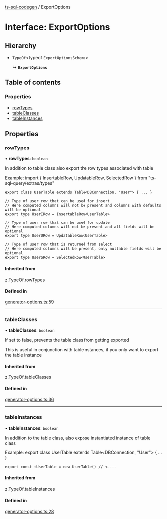 [ts-sql-codegen](../README.md) / ExportOptions

# Interface: ExportOptions

## Hierarchy

- `TypeOf`<typeof `ExportOptionsSchema`\>

  ↳ **`ExportOptions`**

## Table of contents

### Properties

- [rowTypes](ExportOptions.md#rowtypes)
- [tableClasses](ExportOptions.md#tableclasses)
- [tableInstances](ExportOptions.md#tableinstances)

## Properties

### rowTypes

• **rowTypes**: `boolean`

In addition to table class also export the row types associated with table

Example:
    import { InsertableRow, UpdatableRow, SelectedRow } from "ts-sql-query/extras/types"

    export class UserTable extends Table<DBConnection, "User"> { ... }

    // Type of user row that can be used for insert
    // Here computed columns will not be present and columns with defaults will be optional
    export type UserIRow = InsertableRow<UserTable>

    // Type of user row that can be used for update
    // Here computed columns will not be present and all fields will be optional
    export type UserURow = UpdatableRow<UserTable>

    // Type of user row that is returned from select
    // Here computed columns will be present, only nullable fields will be optional
    export type UserSRow = SelectedRow<UserTable>

#### Inherited from

z.TypeOf.rowTypes

#### Defined in

[generator-options.ts:59](https://github.com/lorefnon/ts-sql-codegen/blob/86aae36/src/generator-options.ts#L59)

___

### tableClasses

• **tableClasses**: `boolean`

If set to false, prevents the table class from getting exported

This is useful in conjunction with tableInstances, if you only want to
export the table instance

#### Inherited from

z.TypeOf.tableClasses

#### Defined in

[generator-options.ts:36](https://github.com/lorefnon/ts-sql-codegen/blob/86aae36/src/generator-options.ts#L36)

___

### tableInstances

• **tableInstances**: `boolean`

In addition to the table class, also expose instantiated instance of table class

Example:
    export class UserTable extends Table<DBConnection, "User"> { ... }

    export const tUserTable = new UserTable() // <----

#### Inherited from

z.TypeOf.tableInstances

#### Defined in

[generator-options.ts:28](https://github.com/lorefnon/ts-sql-codegen/blob/86aae36/src/generator-options.ts#L28)
